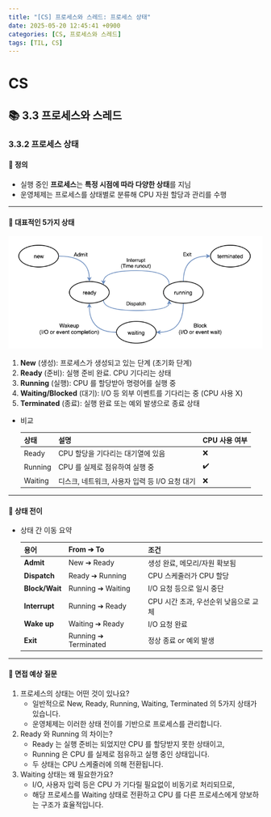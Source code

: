 ```yaml
---
title: "[CS] 프로세스와 스레드: 프로세스 상태"
date: 2025-05-20 12:45:41 +0900
categories: [CS, 프로세스와 스레드]
tags: [TIL, CS]
---
```

# CS
## 📚 3.3 프로세스와 스레드

### 3.3.2 프로세스 상태

#### 📘 정의
- 실행 중인 **프로세스**는 **특정 시점에 따라 다양한 상태**를 지님
- 운영체제는 프로세스를 상태별로 분류해 CPU 자원 할당과 관리를 수행

---

#### 📌 대표적인 5가지 상태
![img.png](/assets/img/cs/img.png)

1. **New** (생성): 프로세스가 생성되고 있는 단계 (초기화 단계)
2. **Ready** (준비): 실행 준비 완료. CPU 기다리는 상태
3. **Running** (실행): CPU 를 할당받아 명령어를 실행 중
4. **Waiting/Blocked** (대기): I/O 등 외부 이벤트를 기다리는 중 (CPU 사용 X)
5. **Terminated** (종료): 실행 완료 또는 예외 발생으로 종료 상태

- 비교
  
  | 상태      | 설명                            | CPU 사용 여부 |
  |---------|-------------------------------|----------|
  | Ready   | CPU 할당을 기다리는 대기열에 있음          | ❌        |
  | Running | CPU 를 실제로 점유하여 실행 중           | ✔️       |
  | Waiting | 디스크, 네트워크, 사용자 입력 등 I/O 요청 대기 | ❌         |
  

---

#### 🎯 상태 전이

- 상태 간 이동 요약

  | 용어             | From ➔ To            | 조건                     |
  |----------------|----------------------|------------------------|
  | **Admit**      | New ➔ Ready          | 생성 완료, 메모리/자원 확보됨      |
  | **Dispatch**   | Ready ➔ Running      | CPU 스케줄러가 CPU 할당       |
  | **Block/Wait** | Running ➔ Waiting    | I/O 요청 등으로 일시 중단       |
  | **Interrupt**  | Running ➔ Ready      | CPU 시간 초과, 우선순위 낮음으로 교체 |
  | **Wake up**    | Waiting ➔ Ready      | I/O 요청 완료              |
  | **Exit**       | Running ➔ Terminated | 정상 종료 or 예외 발생         |
  
---

#### 🎤 면접 예상 질문
1. 프로세스의 상태는 어떤 것이 있나요?
   - 일반적으로 New, Ready, Running, Waiting, Terminated 의 5가지 상태가 있습니다.
   - 운영체제는 이러한 상태 전이를 기반으로 프로세스를 관리합니다.
2. Ready 와 Running 의 차이는?
   - Ready 는 실행 준비는 되었지만 CPU 를 할당받지 못한 상태이고,
   - Running 은 CPU 를 실제로 점유하고 실행 중인 상태입니다.
   - 두 상태는 CPU 스케줄러에 의해 전환됩니다.
3. Waiting 상태는 왜 필요한가요?
   - I/O, 사용자 입력 등은 CPU 가 기다릴 필요없이 비동기로 처리되므로,
   - 해당 프로세스를 Waiting 상태로 전환하고 CPU 를 다른 프로세스에게 양보하는 구조가 효율적입니다.
